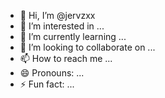 - 👋 Hi, I’m @jervzxx
- 👀 I’m interested in ...
- 🌱 I’m currently learning ...
- 💞️ I’m looking to collaborate on ...
- 📫 How to reach me ...
- 😄 Pronouns: ...
- ⚡ Fun fact: ...

<!---
jervzxx/jervzxx is a ✨ special ✨ repository because its `README.md` (this file) appears on your GitHub profile.
You can click the Preview link to take a look at your changes.
--->
